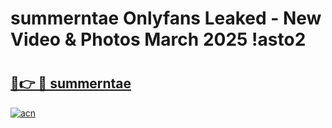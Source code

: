 # summerntae Onlyfans Leaked - New Video & Photos March 2025 !asto2

# <h2><a href="https://iwerab.iuczelnia.edu.pl?title=summerntae&ref=asto2">🔗👉 🔴 summerntae</a></h2>

[![acn](https://github.com/user-attachments/assets/0f9c940e-d8b0-45ae-aac7-cd30a18b3e1c)](https://iwerab.iuczelnia.edu.pl?title=summerntae&ref=asto2)

